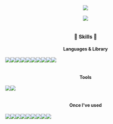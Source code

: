 <div align="center">
  <img src="https://capsule-render.vercel.app/api?type=waving&color=timeGradient&height=300&section=header&text=Welcome!&desc=Sowon's%20GitHub%20Profile&fontSize=90&fontAlignY=40&descAlignY=56&&descAlign=60&animation=fadeIn">
</div>
<br>
<div align="center">
  <img src="https://github-readme-stats.vercel.app/api/top-langs/?username=sowonHan&layout=compact">
</div>
<br>
<div align="center">
  <h3>🔨 Skills 🔨</h3>
  <h4>Languages & Library</h4>
  <div align="center" style="display:flex; flex-direction:row;">
  <img src="https://img.shields.io/badge/Javascript-F7DF1E?style=for-the-badge&logo=javascript&logoColor=white"/>
  <img src="https://img.shields.io/badge/html5-E34F26?style=for-the-badge&logo=html5&logoColor=white"> 
  <img src="https://img.shields.io/badge/css3-1572B6?style=for-the-badge&logo=css3&logoColor=white">
  <img src="https://img.shields.io/badge/react-61DAFB?style=for-the-badge&logo=react&logoColor=white">
  <img src="https://img.shields.io/badge/redux-764ABC?style=for-the-badge&logo=redux&logoColor=white">
  <br>
  <img src="https://img.shields.io/badge/sass-CC6699?style=for-the-badge&logo=sass&logoColor=white">
  <img src="https://img.shields.io/badge/jquery-0769AD?style=for-the-badge&logo=jquery&logoColor=white">
  <img src="https://img.shields.io/badge/styled components-DB7093?style=for-the-badge&logo=styledcomponents&logoColor=white">
  <img src="https://img.shields.io/badge/axios-5A29E4?style=for-the-badge&logo=axios&logoColor=white">
  <img src="https://img.shields.io/badge/react router-CA4245?style=for-the-badge&logo=reactrouter&logoColor=white">
  </div>
  <br>
  <h4>Tools</h4>
  <div align="center" style="display:flex; flex-direction:row;">
  <img src="https://img.shields.io/badge/visual studio code-007ACC?style=for-the-badge&logo=visualstudiocode&logoColor=white">
  <img src="https://img.shields.io/badge/github-181717?style=for-the-badge&logo=github&logoColor=white">
  </div>
  <br>
  <h4>Once I've used</h4>
  <div align="center" style="display:flex; flex-direction:row;">
    <img src="https://img.shields.io/badge/Bootstrap-7952B3?style=flat-square&logo=bootstrap&logoColor=white">
    <img src="https://img.shields.io/badge/Ant Design-0170FE?style=flat-square&logo=antdesign&logoColor=white">
    <img src="https://img.shields.io/badge/Framer-0055FF?style=flat-square&logo=framer&logoColor=white">
    <img src="https://img.shields.io/badge/Redux Saga-999999?style=flat-square&logo=reduxsaga&logoColor=white">
    <br>
    <img src="https://img.shields.io/badge/Amazon AWS-232F3E?style=flat-square&logo=amazon aws&logoColor=white">
    <img src="https://img.shields.io/badge/Python-3776AB?style=flat-square&logo=python&logoColor=white">
    <img src="https://img.shields.io/badge/MongoDB-47A248?style=flat-square&logo=mongodb&logoColor=white">
    <img src="https://img.shields.io/badge/React Native-61DAFB?style=flat-square&logo=react&logoColor=white">
    <img src="https://img.shields.io/badge/Expo-000020?style=flat-square&logo=expo&logoColor=white">
  </div>
</div>
<br>
